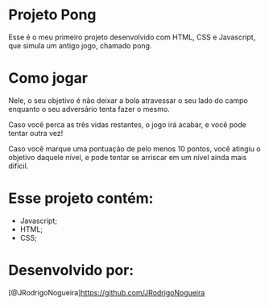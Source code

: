 # Projeto Pong

Esse é o meu primeiro projeto desenvolvido com HTML, CSS e Javascript, que simula um antigo jogo, chamado pong.


# Como jogar

Nele, o seu objetivo é não deixar a bola atravessar o seu lado do campo enquanto o seu adversário tenta fazer o mesmo.

Caso você perca as três vidas restantes, o jogo irá acabar, e você pode tentar outra vez!

Caso você marque uma pontuação de pelo menos 10 pontos, você atingiu o objetivo daquele nível, e pode tentar se arriscar em um nível ainda mais difícil.

# Esse projeto contém:

- Javascript;
- HTML;
- CSS;


# Desenvolvido por:

[@JRodrigoNogueira]https://github.com/JRodrigoNogueira
